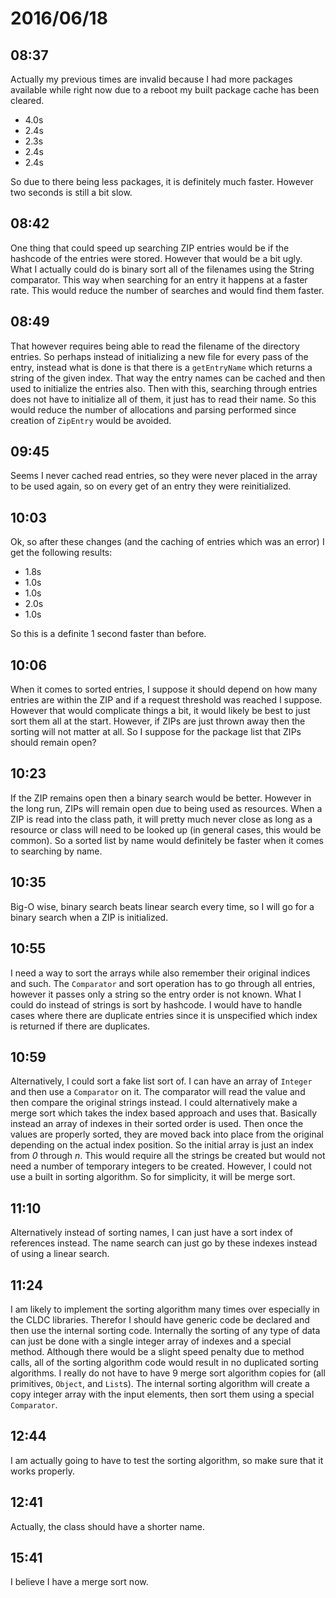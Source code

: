 # 2016/06/18

## 08:37

Actually my previous times are invalid because I had more packages available
while right now due to a reboot my built package cache has been cleared.

 * 4.0s
 * 2.4s
 * 2.3s
 * 2.4s
 * 2.4s

So due to there being less packages, it is definitely much faster. However two
seconds is still a bit slow.

## 08:42

One thing that could speed up searching ZIP entries would be if the hashcode
of the entries were stored. However that would be a bit ugly. What I actually
could do is binary sort all of the filenames using the String comparator. This
way when searching for an entry it happens at a faster rate. This would reduce
the number of searches and would find them faster.

## 08:49

That however requires being able to read the filename of the directory entries.
So perhaps instead of initializing a new file for every pass of the entry,
instead what is done is that there is a `getEntryName` which returns a string
of the given index. That way the entry names can be cached and then used to
initialize the entries also. Then with this, searching through entries does not
have to initialize all of them, it just has to read their name. So this would
reduce the number of allocations and parsing performed since creation of
`ZipEntry` would be avoided.

## 09:45

Seems I never cached read entries, so they were never placed in the array to be
used again, so on every get of an entry they were reinitialized.

## 10:03

Ok, so after these changes (and the caching of entries which was an error) I
get the following results:

 * 1.8s
 * 1.0s
 * 1.0s
 * 2.0s
 * 1.0s

So this is a definite 1 second faster than before.

## 10:06

When it comes to sorted entries, I suppose it should depend on how many entries
are within the ZIP and if a request threshold was reached I suppose. However
that would complicate things a bit, it would likely be best to just sort them
all at the start. However, if ZIPs are just thrown away then the sorting will
not matter at all. So I suppose for the package list that ZIPs should remain
open?

## 10:23

If the ZIP remains open then a binary search would be better. However in the
long run, ZIPs will remain open due to being used as resources. When a ZIP
is read into the class path, it will pretty much never close as long as a
resource or class will need to be looked up (in general cases, this would be
common). So a sorted list by name would definitely be faster when it comes to
searching by name.

## 10:35

Big-O wise, binary search beats linear search every time, so I will go for a
binary search when a ZIP is initialized.

## 10:55

I need a way to sort the arrays while also remember their original indices and
such. The `Comparator` and sort operation has to go through all entries,
however it passes only a string so the entry order is not known. What I could
do instead of strings is sort by hashcode. I would have to handle cases where
there are duplicate entries since it is unspecified which index is returned if
there are duplicates.

## 10:59

Alternatively, I could sort a fake list sort of. I can have an array of
`Integer` and then use a `Comparator` on it. The comparator will read the value
and then compare the original strings instead. I could alternatively make a
merge sort which takes the index based approach and uses that. Basically
instead an array of indexes in their sorted order is used. Then once the values
are properly sorted, they are moved back into place from the original depending
on the actual index position. So the initial array is just an index from _0_
through _n_. This would require all the strings be created but would not need
a number of temporary integers to be created. However, I could not use a built
in sorting algorithm. So for simplicity, it will be merge sort.

## 11:10

Alternatively instead of sorting names, I can just have a sort index of
references instead. The name search can just go by these indexes instead of
using a linear search.

## 11:24

I am likely to implement the sorting algorithm many times over especially in
the CLDC libraries. Therefor I should have generic code be declared and then
use the internal sorting code. Internally the sorting of any type of data can
just be done with a single integer array of indexes and a special method.
Although there would be a slight speed penalty due to method calls, all of the
sorting algorithm code would result in no duplicated sorting algorithms. I
really do not have to have 9 merge sort algorithm copies for (all primitives,
`Object`, and `List`s). The internal sorting algorithm will create a copy
integer array with the input elements, then sort them using a special
`Comparator`.

## 12:44

I am actually going to have to test the sorting algorithm, so make sure that
it works properly.

## 12:41

Actually, the class should have a shorter name.

## 15:41

I believe I have a merge sort now.


